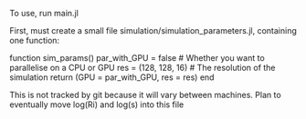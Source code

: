 To use, run main.jl

First, must create a small file simulation/simulation_parameters.jl, containing one function:

function sim_params()
    par_with_GPU = false    # Whether you want to parallelise on a CPU or GPU
    res = (128, 128, 16)    # The resolution of the simulation
    return (GPU = par_with_GPU, res = res)
end

This is not tracked by git because it will vary between machines.
Plan to eventually move log(Ri) and log(s) into this file